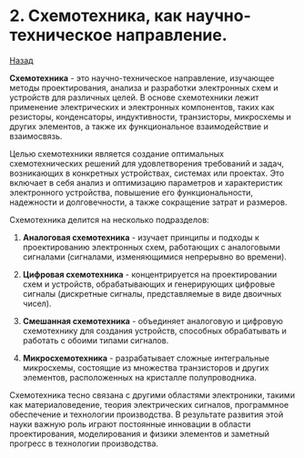 # 2. Схемотехника, как научно-техническое направление.

[Назад](EISX.md)

**Схемотехника** - это научно-техническое направление, изучающее методы проектирования, анализа и разработки электронных схем и устройств для различных целей. В основе схемотехники лежит применение электрических и электронных компонентов, таких как резисторы, конденсаторы, индуктивности, транзисторы, микросхемы и других элементов, а также их функциональное взаимодействие и взаимосвязь.

Целью схемотехники является создание оптимальных схемотехнических решений для удовлетворения требований и задач, возникающих в конкретных устройствах, системах или проектах. Это включает в себя анализ и оптимизацию параметров и характеристик электронного устройства, повышение его функциональности, надежности и долговечности, а также сокращение затрат и размеров.

Схемотехника делится на несколько подразделов:

1. **Аналоговая схемотехника** - изучает принципы и подходы к проектированию электронных схем, работающих с аналоговыми сигналами (сигналами, изменяющимися непрерывно во времени).

2. **Цифровая схемотехника** - концентрируется на проектировании схем и устройств, обрабатывающих и генерирующих цифровые сигналы (дискретные сигналы, представляемые в виде двоичных чисел).

3. **Смешанная схемотехника** - объединяет аналоговую и цифровую схемотехнику для создания устройств, способных обрабатывать и работать с обоими типами сигналов.

4. **Микросхемотехника** - разрабатывает сложные интегральные микросхемы, состоящие из множества транзисторов и других элементов, расположенных на кристалле полупроводника.

Схемотехника тесно связана с другими областями электроники, такими как материаловедение, теория электрических сигналов, программное обеспечение и технологии производства. В результате развития этой науки важную роль играют постоянные инновации в области проектирования, моделирования и физики элементов и заметный прогресс в технологии производства.
